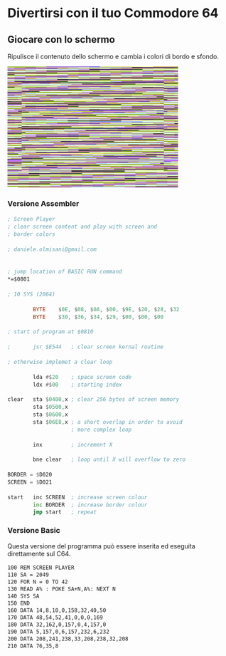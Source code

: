 # Divertirsi con il tuo Commodore 64

## Giocare con lo schermo

Ripulisce il contenuto dello schermo e cambia i colori di bordo e sfondo.

![Screen Player](screen-player.png)

### Versione Assembler

```asm
; Screen Player
; clear screen content and play with screen and
; border colors

; daniele.olmisani@gmail.com


; jump location of BASIC RUN command
*=$0801

; 10 SYS (2064)

        BYTE    $0E, $08, $0A, $00, $9E, $20, $28, $32
        BYTE    $30, $36, $34, $29, $00, $00, $00

; start of program at $0810

;       jsr $E544   ; clear screen kernal routine

; otherwise implemet a clear loop

        lda #$20    ; space screen code
        ldx #$00    ; starting index

clear   sta $0400,x ; clear 256 bytes of screen memory
        sta $0500,x 
        sta $0600,x
        sta $06E8,x ; a short overlap in order to avoid
                    ; more complex loop

        inx         ; increment X
  
        bne clear   ; loop until X will overflow to zero

BORDER = $D020
SCREEN = $D021

start   inc SCREEN  ; increase screen colour 
        inc BORDER  ; increase border colour
        jmp start   ; repeat
```

### Versione Basic
Questa versione del programma può essere inserita ed eseguita direttamente sul C64.

```
100 REM SCREEN PLAYER
110 SA = 2049
120 FOR N = 0 TO 42
130 READ A% : POKE SA+N,A%: NEXT N
140 SYS SA
150 END 
160 DATA 14,8,10,0,158,32,40,50
170 DATA 48,54,52,41,0,0,0,169
180 DATA 32,162,0,157,0,4,157,0
190 DATA 5,157,0,6,157,232,6,232
200 DATA 208,241,238,33,208,238,32,208
210 DATA 76,35,8
```

